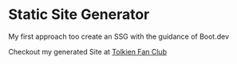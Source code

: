 # Static Site Generator 

My first approach too create an SSG with the guidance of Boot.dev 

Checkout my generated Site at [Tolkien Fan Club](https://moritzsll.github.io/SSG/)
